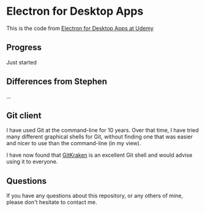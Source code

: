 # Electron for Desktop Apps

This is the code from [Electron for Desktop Apps at Udemy](https://www.udemy.com/electron-react-tutorial/learn/v4/content)

## Progress

Just started

## Differences from Stephen

...

## Git client

I have used Git at the command-line for 10 years.
Over that time, I have tried many different graphical shells for Git,
without finding one that was easier and nicer to use than the command-line
(in my view).

I have now found that [GitKraken](https://www.gitkraken.com) is an excellent
Git shell and would advise using it to everyone.

## Questions

If you have any questions about this repository, or any others of mine, please
don't hesitate to contact me.
